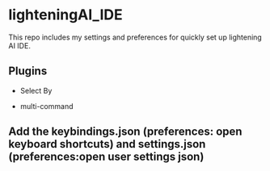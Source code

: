 # lighteningAI_IDE
This repo includes my settings and preferences for quickly set up lightening AI IDE.

## Plugins 

- Select By

- multi-command

## Add the keybindings.json (preferences: open keyboard shortcuts) and settings.json (preferences:open user settings json) 
